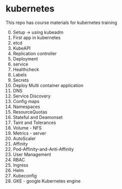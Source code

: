 # kubernetes
This repo has course materials for kubernetes training

0) Setup -> using kubeadm 
1) First app in kubernetes
2) etcd
3) KubeAPI
4) Replication controller
5) Deployment
6) service
7) Healthcheck
8) Labels
9) Secrets
10) Deploy Multi container application
11) DNS
12) Service Discovery
13) Config maps
14) Namespaces
15) ResourceQuotas
16) Stateful and Deamonset
17) Taint and Tolerances
18) Volume - NFS
19) Metrics - server
20) AutoScaler
21) Affinity
22) Pod-Affinity-and-Anti-Affinity
23) User Management
24) RBAC
25) Ingress
26) Helm
27) Kubeconfig
28) GKE - google Kubernetes engine
